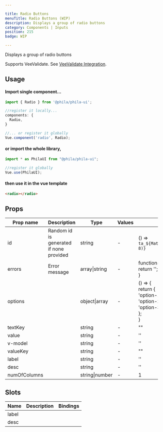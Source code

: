 ```yaml
---

title: Radio Buttons
menuTitle: Radio Buttons (WIP)
description: Displays a group of radio buttons
category: Components | Inputs
position: 215
badge: WIP

---
```


Displays a group of radio buttons

<alert>Supports VeeValidate. See [VeeValidate Integration](/vee-validate-integration).</alert>

## Usage

#### Import single component...

```js
import { Radio } from '@phila/phila-ui';

//register it locally...
components: {
  Radio,
}

//... or register it globally
Vue.component('radio', Radio);
```

#### or import the whole library,

```js
import * as PhilaUI from "@phila/phila-ui";

//register it globally
Vue.use(PhilaUI);
```

#### then use it in the vue template

```html
<radio></radio>
```

## Props

| Prop name    | Description                             | Type           | Values | Default                                                                                                              |
| ------------ | --------------------------------------- | -------------- | ------ | -------------------------------------------------------------------------------------------------------------------- |
| id           | Random id is generated if none provided | string         | -      | () => `ta_${Math.random().toString(12).substring(2, 8)}`                                                             |
| errors       | Error message                           | array\|string  | -      | function() {<br> return '';<br>}                                                                                     |
| options      |                                         | object\|array  | -      | () => {<br> return {<br> 'option-1': 'Option 1',<br> 'option-2': 'Option 2',<br> 'option-3': 'Option 3',<br> };<br>} |
| textKey      |                                         | string         | -      | ""                                                                                                                   |
| value        |                                         | string         | -      | ''                                                                                                                   |
| v-model      |                                         | string         | -      | ''                                                                                                                   |
| valueKey     |                                         | string         | -      | ""                                                                                                                   |
| label        |                                         | string         | -      | ''                                                                                                                   |
| desc         |                                         | string         | -      | ''                                                                                                                   |
| numOfColumns |                                         | string\|number | -      | 1                                                                                                                    |

## Slots

| Name  | Description | Bindings |
| ----- | ----------- | -------- |
| label |             |          |
| desc  |             |          |
